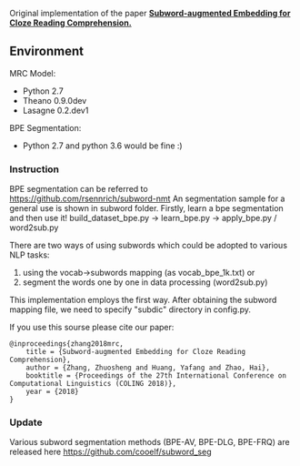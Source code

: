 Original implementation of the paper **[Subword-augmented Embedding for Cloze Reading Comprehension.](https://arxiv.org/abs/1806.09103)**

## Environment

MRC Model:

- Python 2.7
- Theano 0.9.0dev
- Lasagne 0.2.dev1

BPE Segmentation:

- Python 2.7 and python 3.6 would be fine :)

### Instruction 
BPE segmentation can be referred to https://github.com/rsennrich/subword-nmt
An segmentation sample for a general use is shown in subword folder.
Firstly, learn a bpe segmentation and then use it!
build_dataset_bpe.py -> learn_bpe.py -> apply_bpe.py / word2sub.py

There are two ways of using subwords which could be adopted to various NLP tasks:
1) using the vocab->subwords mapping (as vocab_bpe_1k.txt) or
2) segment the words one by one in data processing (word2sub.py)

This implementation employs the first way. After obtaining the subword mapping file, we need to specify "subdic" directory in config.py.

If you use this sourse please cite our paper:

```
@inproceedings{zhang2018mrc,
    title = {Subword-augmented Embedding for Cloze Reading Comprehension},
    author = {Zhang, Zhuosheng and Huang, Yafang and Zhao, Hai},
    booktitle = {Proceedings of the 27th International Conference on Computational Linguistics (COLING 2018)},
    year = {2018}
}

```

### Update

Various subword segmentation methods (BPE-AV, BPE-DLG, BPE-FRQ) are released here https://github.com/cooelf/subword_seg